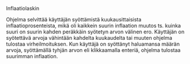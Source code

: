 Inflaatiolaskin

Ohjelma selvittää käyttäjän syöttämistä kuukausittaisista inflaatioprosenteista,
mikä oli kaikkein suurin inflaation muutos ts. kuinka suuri on suurin kahden
peräkkäin syötetyn arvon välinen ero. Käyttäjän on syötettävä arvoja vähintään
kahdelta kuukaudelta tai muuten ohjelma tulostaa virheilmoituksen. Kun käyttäjä
on syöttänyt haluamansa määrän arvoja, syöttämällä tyhjän arvon eli klikkaamalla
enteriä, ohjelma tulostaa suurimman inflaation.
